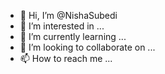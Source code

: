 - 👋 Hi, I’m @NishaSubedi
- 👀 I’m interested in ...
- 🌱 I’m currently learning ...
- 💞️ I’m looking to collaborate on ...
- 📫 How to reach me ...

<!---
NishaSubedi/NishaSubedi is a ✨ special ✨ repository because its `README.md` (this file) appears on your GitHub profile.
You can click the Preview link to take a look at your changes.
--->
